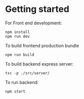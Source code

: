 # Getting started

For Front end development:

```
npm install
npm run dev
```

To build frontend production bundle

```
npm run build
```

To build backend express server:

```
tsc -p ./src/server/
```

To run backend:

```
npm start
```
